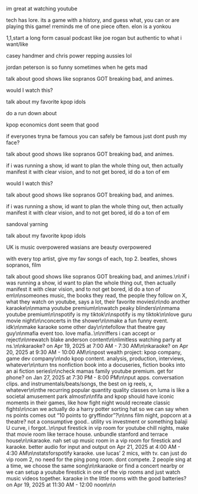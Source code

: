 im great at watching youtube

tech has lore. its a game with a history, and guess what, you can or are playing this game! rreminds me of one piece often. elon is a yonkou

1,1,start a long form casual podcast like joe rogan but authentic to what i want/like

casey handmer and chris power repping aussies lol

jordan peterson is so funny sometimes when he gets mad

talk about good shows like sopranos GOT breaking bad, and animes.

would I watch this?

talk about my favorite kpop idols

do a run down about

kpop economics dont seem that good

if everyones tryna be famous you can safely be famous just dont push my face?

talk about good shows like sopranos GOT breaking bad, and animes.

if i was running a show, id want to plan the whole thing out, then actually manifest it with clear vision, and to not get bored, id do a ton of em

would I watch this?

talk about good shows like sopranos GOT breaking bad, and animes.

if i was running a show, id want to plan the whole thing out, then actually manifest it with clear vision, and to not get bored, id do a ton of em

sandoval yarning

talk about my favorite kpop idols

UK is music overpowered
wasians are beauty overpowered

with every top artist, give my fav songs of each, top 2. beatles, shows sopranos, film

talk about good shows like sopranos GOT breaking bad, and animes.\n\nif i was running a show, id want to plan the whole thing out, then actually manifest it with clear vision, and to not get bored, id do a ton of em\n\nsomeones music, the books they read, the people they follow on X, what they watch on youtube, says a lot, their favorite movies\n\ndo another karaoke\n\nmama youtube premium\n\nwatch peaky blinders\n\nmama youtube premium\n\nspotify is my tiktok\n\nspotify is my tiktok\n\nlove guru movie night\n\nconcerts in the shower\n\nmake a fun funny event. idk\n\nmake karaoke some other day\n\ntefollow that theatre gay guy\n\nmafia event too. love mafia..\n\nriffers i can accept or reject\n\nrewatch blake anderson content\n\nlimitless watching party at ns.\n\nkaraoke? on Apr 19, 2025 at 7:00 AM - 7:30 AM\n\nkaraoke? on Apr 20, 2025 at 9:30 AM - 10:00 AM\n\npost wealth project: kpop company, game dev company\n\ndo kpop content. analysis, production, interviews, whatever\n\nturn tns nonfiction book into a docuseries, fiction books into an ai fiction series\n\ncheck mamas family youtube premium. get for phone? on Jan 27, 2025 at 7:30 PM - 8:00 PM\n\nput apps. conversation clips. and instrumentals/beats/songs, the best on ig reels, x, whatever\n\nthe recurring popular quantity quality classes on luma is like a societal amusement park almost\n\nfifa and kpop should have iconic moments in their games, like how fight night would recreate classic fights\n\ncan we actually do a harry potter sorting hat so we can say when ns points comes out “10 points to gryffindor”?\n\nns film night, popcorn at a theatre? not a consumptive good.. utility vs investment or something balaji U curve, i forgot..\n\nput firestick in vip room for youtube chill nights, make that movie room like terrace house. unbundle stanford and terrace house\n\nkaraoke. nah set up music room in a vip room for firestick and karaoke. better audio for input and output on Apr 21, 2025 at 4:00 AM - 4:30 AM\n\nstatsforspotify karaoke. use lucas’ 2 mics, with tv. can just do vip room 2, no need for the ping pong room. dont compete. 2 people sing at a time, we choose the same song\n\nkaraoke or find a concert nearby or we can setup a youtube firestick in one of the vip rooms and just watch music videos together. karaoke in the little rooms with the good batteries? on Apr 19, 2025 at 11:30 AM - 12:00 noon\n\n